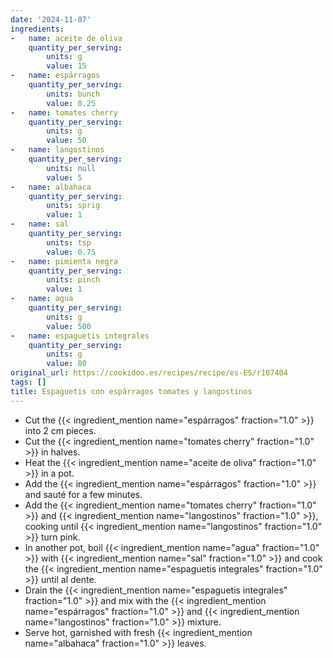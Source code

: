 ```yaml
---
date: '2024-11-07'
ingredients:
-   name: aceite de oliva
    quantity_per_serving:
        units: g
        value: 15
-   name: espárragos
    quantity_per_serving:
        units: bunch
        value: 0.25
-   name: tomates cherry
    quantity_per_serving:
        units: g
        value: 50
-   name: langostinos
    quantity_per_serving:
        units: null
        value: 5
-   name: albahaca
    quantity_per_serving:
        units: sprig
        value: 1
-   name: sal
    quantity_per_serving:
        units: tsp
        value: 0.75
-   name: pimienta negra
    quantity_per_serving:
        units: pinch
        value: 1
-   name: agua
    quantity_per_serving:
        units: g
        value: 500
-   name: espaguetis integrales
    quantity_per_serving:
        units: g
        value: 80
original_url: https://cookidoo.es/recipes/recipe/es-ES/r107404
tags: []
title: Espaguetis con espárragos tomates y langostinos
---
```


- Cut the {{< ingredient_mention name="espárragos" fraction="1.0" >}} into 2 cm pieces.
- Cut the {{< ingredient_mention name="tomates cherry" fraction="1.0" >}} in halves.
- Heat the {{< ingredient_mention name="aceite de oliva" fraction="1.0" >}} in a pot.
- Add the {{< ingredient_mention name="espárragos" fraction="1.0" >}} and sauté for a few minutes.
- Add the {{< ingredient_mention name="tomates cherry" fraction="1.0" >}} and {{< ingredient_mention name="langostinos" fraction="1.0" >}}, cooking until {{< ingredient_mention name="langostinos" fraction="1.0" >}} turn pink.
- In another pot, boil {{< ingredient_mention name="agua" fraction="1.0" >}} with {{< ingredient_mention name="sal" fraction="1.0" >}} and cook the {{< ingredient_mention name="espaguetis integrales" fraction="1.0" >}} until al dente.
- Drain the {{< ingredient_mention name="espaguetis integrales" fraction="1.0" >}} and mix with the {{< ingredient_mention name="espárragos" fraction="1.0" >}} and {{< ingredient_mention name="langostinos" fraction="1.0" >}} mixture.
- Serve hot, garnished with fresh {{< ingredient_mention name="albahaca" fraction="1.0" >}} leaves.